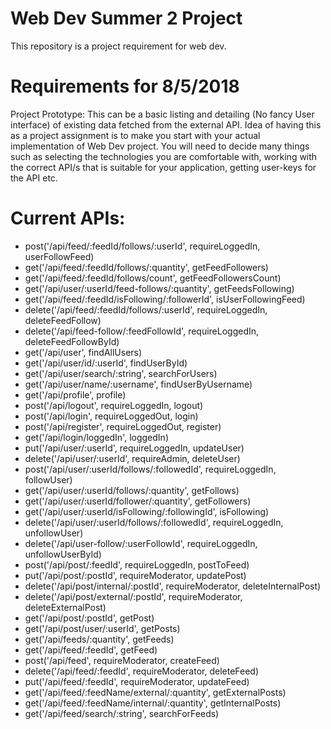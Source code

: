 # Web Dev Summer 2 Project
This repository is a project requirement for web dev.

# Requirements for 8/5/2018

Project Prototype: This can be a basic listing and detailing (No fancy User interface) of existing data fetched from the external API. Idea of having this as a project assignment is to make you start with your actual implementation of Web Dev project. You will need to decide many things such as selecting the technologies you are comfortable with, working with the correct API/s that is suitable for your application, getting user-keys for the API etc.

# Current APIs:

 * post('/api/feed/:feedId/follows/:userId', requireLoggedIn, userFollowFeed)
 * get('/api/feed/:feedId/follows/:quantity', getFeedFollowers)
 * get('/api/feed/:feedId/follows/count', getFeedFollowersCount)
 * get('/api/user/:userId/feed-follows/:quantity', getFeedsFollowing)
 * get('/api/feed/:feedId/isFollowing/:followerId', isUserFollowingFeed)
 * delete('/api/feed/:feedId/follows/:userId', requireLoggedIn, deleteFeedFollow)
 * delete('/api/feed-follow/:feedFollowId', requireLoggedIn, deleteFeedFollowById)
 * get('/api/user', findAllUsers)
 * get('/api/user/id/:userId', findUserById)
 * get('/api/user/search/:string', searchForUsers)
 * get('/api/user/name/:username', findUserByUsername)
 * get('/api/profile', profile)
 * post('/api/logout', requireLoggedIn, logout)
 * post('/api/login', requireLoggedOut, login)
 * post('/api/register', requireLoggedOut, register)
 * get('/api/login/loggedIn', loggedIn)
 * put('/api/user/:userId', requireLoggedIn, updateUser)
 * delete('/api/user/:userId', requireAdmin, deleteUser)
 * post('/api/user/:userId/follows/:followedId', requireLoggedIn, followUser)
 * get('/api/user/:userId/follows/:quantity', getFollows)
 * get('/api/user/:userId/follower/:quantity', getFollowers)
 * get('/api/user/:userId/isFollowing/:followingId', isFollowing)
 * delete('/api/user/:userId/follows/:followedId', requireLoggedIn, unfollowUser)
 * delete('/api/user-follow/:userFollowId', requireLoggedIn, unfollowUserById)
 * post('/api/post/:feedId', requireLoggedIn, postToFeed)
 * put('/api/post/:postId', requireModerator, updatePost)
 * delete('/api/post/internal/:postId', requireModerator, deleteInternalPost)
 * delete('/api/post/external/:postId', requireModerator, deleteExternalPost)
 * get('/api/post/:postId', getPost)
 * get('/api/post/user/:userId', getPosts)
 * get('/api/feeds/:quantity', getFeeds)
 * get('/api/feed/:feedId', getFeed)
 * post('/api/feed', requireModerator, createFeed)
 * delete('/api/feed/:feedId', requireModerator, deleteFeed)
 * put('/api/feed/:feedId', requireModerator, updateFeed)
 * get('/api/feed/:feedName/external/:quantity', getExternalPosts)
 * get('/api/feed/:feedName/internal/:quantity', getInternalPosts)
 * get('/api/feed/search/:string', searchForFeeds)
